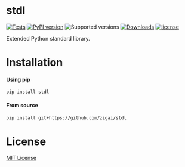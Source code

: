 # stdl
[![Tests](https://github.com/zigai/stdl/actions/workflows/tests.yml/badge.svg)](https://github.com/zigai/stdl/actions/workflows/tests.yml)
[![PyPI version](https://badge.fury.io/py/stdl.svg)](https://badge.fury.io/py/stdl)
![Supported versions](https://img.shields.io/badge/python-3.10+-blue.svg)
[![Downloads](https://static.pepy.tech/badge/stdl)](https://pepy.tech/project/stdl)
[![license](https://img.shields.io/github/license/zigai/stdl.svg)](https://github.com/zigai/stdl/blob/main/LICENSE)

Extended Python standard library.
# Installation

#### Using pip
```
pip install stdl
```
#### From source
```
pip install git+https://github.com/zigai/stdl
```
# License
[MIT License](https://github.com/zigai/stdl/blob/master/LICENSE)
